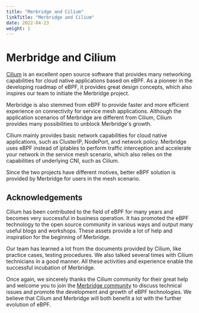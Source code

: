 ```yaml
---
title: "Merbridge and Cilium"
linkTitle: "Merbridge and Cilium"
date: 2022-04-23
weight: 1
---
```


# Merbridge and Cilium

[Cilium](https://cilium.io/) is an excellent open source software that provides many networking capabilities for cloud native applications based on eBPF. As a pioneer in the developing roadmap of eBPF, it provides great design concepts, which also inspires our team to initiate the Merbridge project.

Merbridge is also stemmed from eBPF to provide faster and more efficient experience on connectivity for service mesh applications. Although the application scenarios of Merbridge are different from Cilium, Cilium provides many possibilities to unblock Merbridge's growth.

Cilium mainly provides basic network capabilities for cloud native applications, such as ClusterIP, NodePort, and network policy. Merbridge uses eBPF instead of iptables to perform traffic interception and accelerate your network in the service mesh scenario, which also relies on the capabilities of underlying CNI, such as Cilium.

Since the two projects have different motives, better eBPF solution is provided by Merbridge for users in the mesh scenario.

## Acknowledgements

Cilium has been contributed to the field of eBPF for many years and becomes very successful in business operation. It has promoted the eBPF technology to the open source community in various ways and output many useful blogs and workshops. These assets provide a lot of help and inspiration for the beginning of Merbridge.

Our team has learned a lot from the documents provided by Cilium, like practice cases, testing procedures. We also talked several times with Cilium technicians in a good manner. All these activities and experience enable the successful incubation of Merbridge.

Once again, we sincerely thanks the Cilium community for their great help and welcome you to join the [Merbridge community](https://github.com/merbridge) to discuss technical issues and promote the development and growth of eBPF technologies. We believe that Cilium and Merbridge will both benefit a lot with the further evolution of eBPF.
